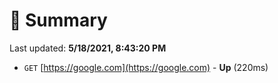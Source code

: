 # 📖 Summary
Last updated: **5/18/2021, 8:43:20 PM**

- `GET` [https://google.com](https://google.com) - **Up** (220ms)
